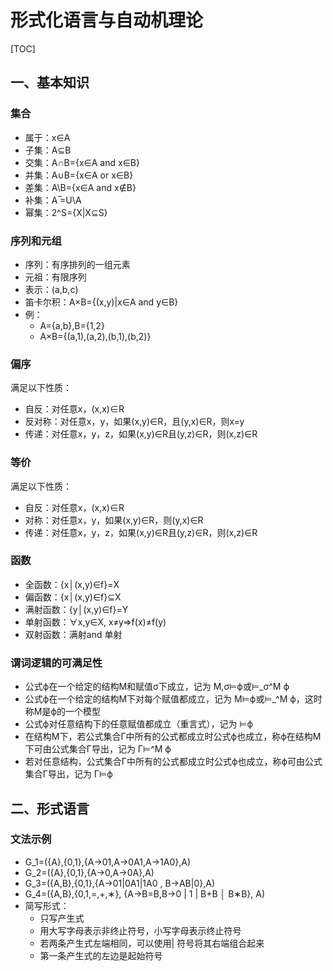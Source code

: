 # 形式化语言与自动机理论

[TOC]

## 一、基本知识

### 集合

- 属于：x∈A
- 子集：A⊆B
- 交集：A∩B={x∈A and x∈B}
- 并集：A∪B={x∈A or x∈B}
- 差集：A\B={x∈A and x∉B}
- 补集：A ̅=U\A
- 幂集：2^S={X|X⊆S}

### 序列和元组

- 序列：有序排列的一组元素
- 元祖：有限序列
- 表示：(a,b,c)
- 笛卡尔积：A×B={(x,y)|x∈A and y∈B}
- 例：
  - A={a,b},B={1,2}
  - A×B={(a,1),(a,2),(b,1),(b,2)}

### 偏序

满足以下性质：

- 自反：对任意x，(x,x)∈R
- 反对称：对任意x，y，如果(x,y)∈R，且(y,x)∈R，则x=y
- 传递：对任意x，y，z，如果(x,y)∈R且(y,z)∈R，则(x,z)∈R

### 等价

满足以下性质：

- 自反：对任意x，(x,x)∈R
- 对称：对任意x，y，如果(x,y)∈R，则(y,x)∈R
- 传递：对任意x，y，z，如果(x,y)∈R且(y,z)∈R，则(x,z)∈R

### 函数

- 全函数：{x│(x,y)∈f}=X
- 偏函数：{x│(x,y)∈f}⊆X
- 满射函数：{y│(x,y)∈f}=Y
- 单射函数：∀x,y∈X, x≠y⇒f(x)≠f(y)
- 双射函数：满射and 单射

### 谓词逻辑的可满足性

- 公式ϕ在一个给定的结构M和赋值σ下成立，记为
  M,σ⊨ϕ或⊨_σ^M ϕ
- 公式ϕ在一个给定的结构M下对每个赋值都成立，记为
  M⊨ϕ或⊨_^M ϕ，这时称M是ϕ的一个模型
- 公式ϕ对任意结构下的任意赋值都成立（重言式），记为
  ⊨ϕ
- 在结构M下，若公式集合Γ中所有的公式都成立时公式ϕ也成立，称ϕ在结构M下可由公式集合Γ导出，记为
  Γ⊨^M ϕ
- 若对任意结构，公式集合Γ中所有的公式都成立时公式ϕ也成立，称ϕ可由公式集合Γ导出，记为
  Γ⊨ϕ



## 二、形式语言

### 文法示例

- G_1=({A},{0,1},{A→01,A→0A1,A→1A0},A)
- G_2=({A},{0,1},{A→0,A→0A},A)
- G_3=({A,B},{0,1},{A→01|0A1|1A0 , B→AB|0},A) 
- G_4=({A,B},{0,1,=,+,∗},
  {A→B=B,B→0 | 1 |  B+B │ B∗B}, A)
- 简写形式：
  - 只写产生式
  - 用大写字母表示非终止符号，小写字母表示终止符号
  - 若两条产生式左端相同，可以使用| 符号将其右端组合起来
  - 第一条产生式的左边是起始符号